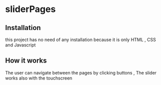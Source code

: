 # sliderPages

## Installation
this project has no need of any installation because it is only HTML , CSS and Javascript

## How it works
The user can navigate between the pages by clicking buttons , 
The slider works also with the touchscreen
